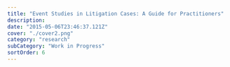 ```yaml
---
title: "Event Studies in Litigation Cases: A Guide for Practitioners"
description: 
date: "2015-05-06T23:46:37.121Z"
cover: "./cover2.png"
category: "research"
subCategory: "Work in Progress"
sortOrder: 6
---
```

